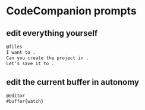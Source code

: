# CodeCompanion prompts

## edit everything yourself

```md
@files 
I want to .
Can you create the project in . 
Let's save it to .

```

## edit the current buffer in autonomy

```md
@editor
#buffer{watch}
```
